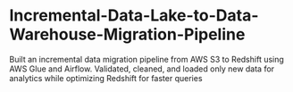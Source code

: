 # Incremental-Data-Lake-to-Data-Warehouse-Migration-Pipeline
Built an incremental data migration pipeline from AWS S3 to Redshift using AWS Glue and Airflow. Validated, cleaned, and loaded only new data for analytics while optimizing Redshift for faster queries
